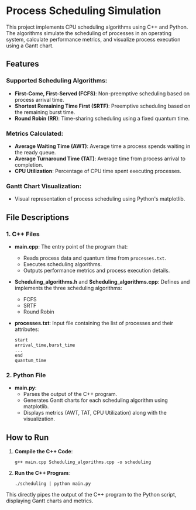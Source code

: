# Process Scheduling Simulation

This project implements CPU scheduling algorithms using C++ and Python. The algorithms simulate the scheduling of processes in an operating system, calculate performance metrics, and visualize process execution using a Gantt chart.

## Features

### Supported Scheduling Algorithms:
- **First-Come, First-Served (FCFS)**: Non-preemptive scheduling based on process arrival time.
- **Shortest Remaining Time First (SRTF)**: Preemptive scheduling based on the remaining burst time.
- **Round Robin (RR)**: Time-sharing scheduling using a fixed quantum time.

### Metrics Calculated:
- **Average Waiting Time (AWT)**: Average time a process spends waiting in the ready queue.
- **Average Turnaround Time (TAT)**: Average time from process arrival to completion.
- **CPU Utilization**: Percentage of CPU time spent executing processes.

### Gantt Chart Visualization:
- Visual representation of process scheduling using Python's matplotlib.

## File Descriptions

### 1. C++ Files
- **main.cpp**: The entry point of the program that:
  - Reads process data and quantum time from `processes.txt`.
  - Executes scheduling algorithms.
  - Outputs performance metrics and process execution details.

- **Scheduling_algorithms.h** and **Scheduling_algorithms.cpp**: Defines and implements the three scheduling algorithms:
  - FCFS
  - SRTF
  - Round Robin

- **processes.txt**: Input file containing the list of processes and their attributes:
  ```
  start
  arrival_time,burst_time
  ...
  end
  quantum_time
  ```
### 2. Python File
- **main.py**:  
  - Parses the output of the C++ program.  
  - Generates Gantt charts for each scheduling algorithm using matplotlib.  
  - Displays metrics (AWT, TAT, CPU Utilization) along with the visualization.  

## How to Run  

1. **Compile the C++ Code**:
   ```
   g++ main.cpp Scheduling_algorithms.cpp -o scheduling
   ```
1. **Run the C++ Program**:
   ```
   ./scheduling | python main.py
   ```
  This directly pipes the output of the C++ program to the Python script, displaying Gantt charts and metrics.
